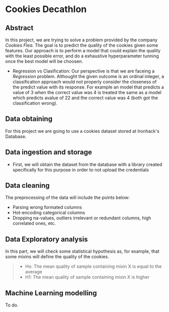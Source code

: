 # Cookies Decathlon

## Abstract
In this project, we are trying to solve a problem provided by the company _Cookies Flea_. The goal is to predict the quality of the cookies given some features. 
Our approach is to perform a model that could explain the quality with the least possible error, and do a exhaustive hyperparameter tunning once the best model will be choosen.

* Regression vs Clasification:
Our perspective is that we are faceing a *Regression* problem. Althought the given outcome is an ordinal integer, a classification approach would not properly consider the closeness of the predict value with its response. For example an model that predicts a value of 3 when the correct value was 4 is treated the same as a model which predicts avalue of 22 and the correct value was 4 (both got the classification wrong).

## Data obtaining
For this project we are going to use a cookies dataset stored at Ironhack's Database. 

## Data ingestion and storage
* First, we will obtain the dataset from the database with a library created specifically for this purpose in order to not upload the credentials

## Data cleaning
The preprocessing of the data will include the points below:
* Parsing wrong formated columns
* Hot-encoding categorical columns
* Dropping na-values, outliers  irrelevant or redundant columns, high correlated ones, etc.

## Data Exploratory analysis
In this part, we will check some statistical hypothesis as, for example, that some mixins will define the quality of the cookies. 
> * Ho: The mean quality of sample containing mixin X is equal to the average
> * H1: The mean quality of sample containing mixin X is higher

## Machine Learning modelling
To do.
